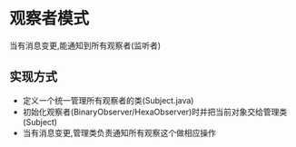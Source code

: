 # 观察者模式

当有消息变更,能通知到所有观察者(监听者)

## 实现方式
* 定义一个统一管理所有观察者的类(Subject.java)
* 初始化观察者(BinaryObserver/HexaObserver)时并把当前对象交给管理类(Subject)
* 当有消息变更,管理类负责通知所有观察这个做相应操作

